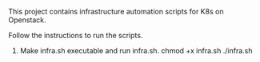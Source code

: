 This project contains infrastructure automation scripts for K8s on Openstack.

Follow the instructions to run the scripts.

1. Make infra.sh executable and run infra.sh.
    chmod +x infra.sh
    ./infra.sh